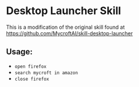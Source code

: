 # Desktop Launcher Skill
  This is a modification of the original skill found at https://github.com/MycroftAI/skill-desktop-launcher
## Usage:
* `open firefox`
* `search mycroft in amazon`
* `close firefox`

